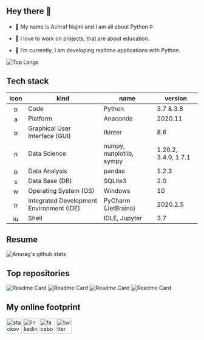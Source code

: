 ## Hey there 👋

- 👀 My name is Achraf Najmi and I am all about Python <img src='https://cdn.jsdelivr.net/npm/simple-icons@4.17.0/icons/python.svg' alt='python' height='16'>

- 💞️ I love to work on projects, that are about education.

- 🌱 I’m currently, I am developing realtime applications with Python. 

![Top Langs](https://github-readme-stats.vercel.app/api/top-langs/?username=NajmiAchraf&layout=compact) 

<!---
![Top Langs](https://github-readme-stats.vercel.app/api/top-langs/?username=OsirisHorusEye&langs_count=8)

--->

## Tech stack 

| icon | kind | name | version |
| :--: | ---- | ---- | ------- |
|<img src='https://cdn.jsdelivr.net/npm/simple-icons@4.17.0/icons/python.svg' alt='python' height='16'>|Code|Python|3.7 & 3.8|
|<img src='https://cdn.jsdelivr.net/npm/simple-icons@4.17.0/icons/anaconda.svg' alt='anaconda' height='16'>|Platform|Anaconda|2020.11|
|<img src='https://cdn.jsdelivr.net/npm/simple-icons@4.17.0/icons/python.svg' alt='python' height='16'>|Graphical User Interface (GUI)|tkinter|8.6|
|<img src='https://cdn.jsdelivr.net/npm/simple-icons@4.17.0/icons/numpy.svg' alt='numpy' height='16'>|Data Science|numpy, matplotlib, sympy|1.20.2, 3.4.0, 1.7.1|
|<img src='https://cdn.jsdelivr.net/npm/simple-icons@4.17.0/icons/pandas.svg' alt='pandas' height='16'>|Data Analysis|pandas|1.2.3|
|<img src='https://cdn.jsdelivr.net/npm/simple-icons@4.17.0/icons/sqlite.svg' alt='sqlite' height='16'>|Data Base (DB)|SQLite3|2.0|
|<img src='https://cdn.jsdelivr.net/npm/simple-icons@4.17.0/icons/windows.svg' alt='windows' height='16'>|Operating System (OS)|Windows|10|
|<img src='https://cdn.jsdelivr.net/npm/simple-icons@4.17.0/icons/pycharm.svg' alt='pycharm' height='16'>|Integrated Development Environment (IDE)|PyCharm (JetBrains)|2020.2.5|
|<img src='https://cdn.jsdelivr.net/npm/simple-icons@4.17.0/icons/jupyter.svg' alt='jupyter' height='16'>|Shell|IDLE, Jupyter|3.7|

## Resume

![Anurag's github stats](https://github-readme-stats.vercel.app/api?username=NajmiAchraf&hide=prs,issues,contribs&count_private=true&theme=radical&show_icons=true) 

## Top repositories
<!---
![Readme Card](https://github-readme-stats.vercel.app/api/pin/?username=OsirisHorusEye&repo=MathPy&show_owner=true) ![Readme Card](https://github-readme-stats.vercel.app/api/pin/?username=OsirisHorusEye&repo=Hydrogeologie&show_owner=true)
--->

![Readme Card](https://github-readme-stats.vercel.app/api/pin/?username=NajmiAchraf&repo=latexcv&show_owner=true)  ![Readme Card](https://github-readme-stats.vercel.app/api/pin/?username=NajmiAchraf&repo=hipster-cv&show_owner=true)
![Readme Card](https://github-readme-stats.vercel.app/api/pin/?username=NajmiAchraf&repo=Gmail&show_owner=true)  ![Readme Card](https://github-readme-stats.vercel.app/api/pin/?username=NajmiAchraf&repo=Registration&show_owner=true)

## My online footprint

[<img src='https://cdn.jsdelivr.net/npm/simple-icons@4.17.0/icons/stackoverflow.svg' alt='stackoverflow' height='40'>](https://www.stackoverflow.com/users/12854948)
[<img src='https://cdn.jsdelivr.net/npm/simple-icons@4.17.0/icons/linkedin.svg' alt='linkedin' height='40'>](https://www.linkedin.com/in/najmiachraf)
[<img src='https://cdn.jsdelivr.net/npm/simple-icons@4.17.0/icons/facebook.svg' alt='facebook' height='40'>](https://www.facebook.com/achraf.d.najmi)
[<img src='https://cdn.jsdelivr.net/npm/simple-icons@4.17.0/icons/twitter.svg' alt='twitter' height='40'>](https://twitter.com/NajmiAchraf)

<!---
OsirisHorusEye/OsirisHorusEye is a ✨ special ✨ repository because its `README.md` (this file) appears on your GitHub profile.
You can click the Preview link to take a look at your changes.
--->
